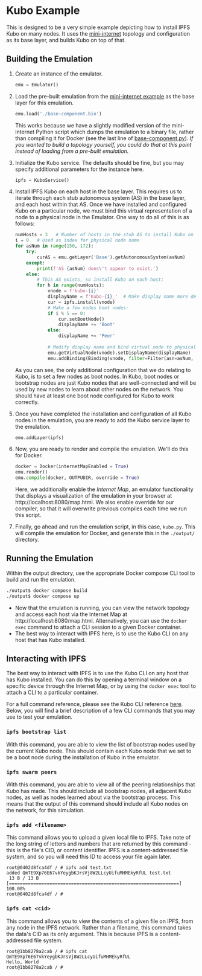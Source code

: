 # Kubo Example
This is designed to be a very simple example depicting how to install IPFS Kubo on many nodes.
It uses the [mini-internet](../../B00-mini-internet/README.md) topology and configuration as its base layer, and builds Kubo on top of that.

## Building the Emulation
1. Create an instance of the emulator.
    ```python
    emu = Emulator()
    ```

2. Load the pre-built emulation from the [mini-internet example](../06-mini-internet/README.md) as the base layer for this emulation.
    ```python
    emu.load('./base-component.bin')
    ```
    This works because we have a slightly modified version of the mini-internet Python script
    which dumps the emulation to a binary file, rather than compiling it for Docker (see the
    last line of [base-component.py](base-component.py)). *If you wanted to build a topology
    yourself, you could do that at this point instead of loading from a pre-built emulation.*

3. Initialize the Kubo service. The defaults should be fine, but you may specify additional
parameters for the instance here.
    ```python
    ipfs = KuboService()
    ```

4. Install IPFS Kubo on each host in the base layer. This requires us to iterate through each
stub autonomous system (AS) in the base layer, and each host within that AS. Once we have
installed and configured Kubo on a particular node, we must bind this virtual representation
of a node to a physical node in the Emulator. One way to do all of this is as follows:
    ```python
    numHosts = 3   # Number of hosts in the stub AS to install Kubo on
    i = 0   # Used as index for physical node name
    for asNum in range(150, 172):
        try:
            curAS = emu.getLayer('Base').getAutonomousSystem(asNum)
        except:
            print(f'AS {asNum} does\'t appear to exist.')
        else:
            # This AS exists, so install Kubo on each host:
            for h in range(numHosts):
                vnode = f'kubo-{i}'
                displayName = f'Kubo-{i}_'  # Make display name more descriptive
                cur = ipfs.install(vnode)
                # Make a few nodes boot nodes:
                if i % 5 == 0:
                    cur.setBootNode()
                    displayName += 'Boot'
                else:
                    displayName += 'Peer'
                
                # Modify display name and bind virtual node to physical node:
                emu.getVirtualNode(vnode).setDisplayName(displayName)
                emu.addBinding(Binding(vnode, filter=Filter(asn=asNum, nodeName=f'host_{h}')))
    ```
    As you can see, the only additional configuration that we do relating to Kubo, is to set
    a few nodes as boot nodes. In Kubo, boot nodes or bootstrap nodes are just Kubo nodes that
    are well-connected and will be used by new nodes to learn about other nodes on the
    network. You should have at least one boot node configured for Kubo to work correctly.

5. Once you have completed the installation and configuration of all Kubo nodes in the emulation, you are ready to add the Kubo service layer to the emulation.
    ```python
    emu.addLayer(ipfs)
    ```

6. Now, you are ready to render and compile the emulation. We'll do this for Docker.
    ```python
    docker = Docker(internetMapEnabled = True)
    emu.render()
    emu.compile(docker, OUTPUDIR, override = True)
    ```
    Here, we additionally enable the *Internet Map*, an emulator functionality that displays a
    visualization of the emulation in your browser at http://localhost:8080/map.html. We also enable override for our compiler, so that it will overwrite previous compiles each time we
    run this script.

7. Finally, go ahead and run the emulation script, in this case, `kubo.py`. This will compile
the emulation for Docker, and generate this in the `./output/` directory.


## Running the Emulation
Within the output directory, use the appropriate Docker compose CLI tool to build and run
the emulation.
```bash
./output$ docker compose build
./output$ docker compose up
```

- Now that the emulation is running, you can view the network topology and access each host
via the Internet Map at http://localhost:8080/map.html. Alternatively, you can use the `docker
exec` command to attach a CLI session to a given Docker container.
- The best way to interact with IPFS here, is to use the Kubo CLI on any host that has Kubo
installed.

## Interacting with IPFS
The best way to interact with IPFS is to use the Kubo CLI on any host that has Kubo installed.
You can do this by opening a terminal window on a specific device through the Internet Map, or
by using the `docker exec` tool to attach a CLI to a particular container.

For a full command reference, please see the Kubo CLI reference [here](https://docs.ipfs.tech/reference/kubo/cli/#ipfs).
Below, you will find a brief description of a few CLI commands that you may use to test your
emulation.

### `ipfs bootstrap list`
With this command, you are able to view the list of bootstrap nodes used by the current Kubo
node. This should contain each Kubo node that we set to be a boot node during the installation
of Kubo in the emulator.

### `ipfs swarm peers`
With this command, you are able to view all of the peering relationships that Kubo has made.
This should include all bootstrap nodes, all adjacent Kubo nodes, as well as nodes learned
about via the bootstrap process. This means that the output of this command should include all
Kubo nodes on the network, for this simulation.

### `ipfs add <filename>`
This command allows you to upload a given local file to IPFS. Take note of the long string of
letters and numbers that are returned by this command - this is the file's CID, or content
identifier. IPFS is a content-addressed file system, and so you will need this ID to access
your file again later.
```
root@0402d8fca4df / # ipfs add test.txt
added QmTE9Xp76E67vkYeygbKJrsVj8W2LLcyUifuMHMEkyRfUL test.txt
 13 B / 13 B [===============================================================] 100.00%
root@0402d8fca4df / # 
```

### `ipfs cat <cid>`
This command allows you to view the contents of a given file on IPFS, from any node in the
IPFS network. Rather than a filename, this command takes the data's CID as its only argument.
This is because IPFS is a content-addressed file system.
```
root@1bb8278a2cab / # ipfs cat QmTE9Xp76E67vkYeygbKJrsVj8W2LLcyUifuMHMEkyRfUL
Hello, World
root@1bb8278a2cab / # 
```